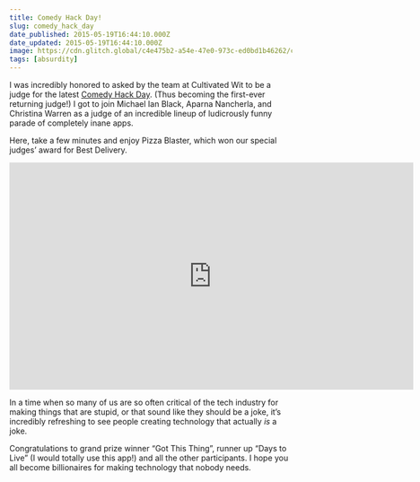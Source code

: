 ```yaml
---
title: Comedy Hack Day!
slug: comedy_hack_day
date_published: 2015-05-19T16:44:10.000Z
date_updated: 2015-05-19T16:44:10.000Z
image: https://cdn.glitch.global/c4e475b2-a54e-47e0-973c-ed0bd1b46262/comedy-hack-day.png?v=1670104491951
tags: [absurdity]
---
```


I was incredibly honored to asked by the team at Cultivated Wit to be a judge for the latest [Comedy Hack Day](http://www.comedyhackday.org/nyc-2015/). (Thus becoming the first-ever returning judge!) I got to join Michael Ian Black, Aparna Nancherla, and Christina Warren as a judge of an incredible lineup of ludicrously funny parade of completely inane apps.

Here, take a few minutes and enjoy Pizza Blaster, which won our special judges’ award for Best Delivery.

<iframe width="720" height="405" src="https://www.youtube.com/embed/BnUzDleB30E" title="Pizza Blaster: Comedy Hack Day NYC 2015 Finalist" frameborder="0" allow="accelerometer; autoplay; clipboard-write; encrypted-media; gyroscope; picture-in-picture" allowfullscreen></iframe>
  
In a time when so many of us are so often critical of the tech industry for making things that are stupid, or that sound like they should be a joke, it’s incredibly refreshing to see people creating technology that actually *is* a joke.  

Congratulations to grand prize winner “Got This Thing”, runner up “Days to Live” (I would totally use this app!) and all the other participants. I hope you all become billionaires for making technology that nobody needs.
